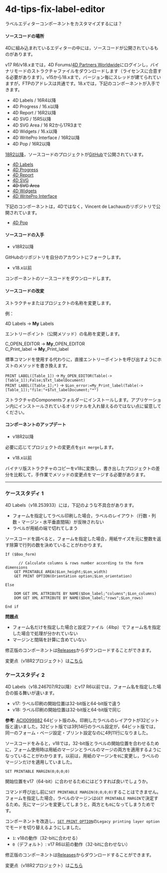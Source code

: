 # 4d-tips-fix-label-editor
ラベルエディターコンポーネントをカスタマイズするには？

#### ソースコードの場所

4Dに組み込まれているエディターの中には，ソースコードが公開されているものがあります。

v17 R6/v18.xまでは，4D Forums/[4D Partners Worldwide](https://forums.4d.com/List_Message/JP:0/0/2/1/1/1/17350595/0/0/1/-1/0/0/0/0/0/0)にログインし，バイナリモードのストラクチャファイルをダウンロードします（ライセンスに合意する必要があります）。v15から18.xまで，バージョン毎にスレッドが建てられていますが，FTPのアドレスは共通です。18.xでは，下記のコンポーネントが入手できます。

* 4D Labels / 16R4以降
* 4D Progress / 16.x以降
* 4D Report / 16R2以降
* 4D SVG / 15R5以降
* 4D SVG Area / 16 R2から17R3まで
* 4D Widgets / 16.x以降
* 4D WritePro Interface / 16R2以降
* 4D Pop / 16R2以降

[18R2以降](https://blog.4d.com/news-flash-4d-components-available-on-github/)，ソースコードのプロジェクトが[GitHub](https://github.com/4d/)で公開されています。

* [4D Labels](https://github.com/4d/4D-Labels)
* [4D Progress](https://github.com/4d/4D-Progress)
* [4D Report](https://github.com/4d/4D-Report)
* [4D SVG](https://github.com/4d/4D-SVG)
* ~~4D SVG Area~~
* [4D Widgets](https://github.com/4d/4D-Widgets)
* [4D WritePro Interface](https://github.com/4d/4D-WritePro-Interface)

下記のコンポーネントは，4Dではなく，Vincent de Lachauxのリポジトリで公開されています。

* [4D Pop](https://github.com/vdelachaux/4DPop)

#### ソースコードの入手

* v18R2以降

GitHubのリポジトリを自分のアカウントにフォークします。

* v18.x以前

コンポーネントのソースコードをダウンロードします。

#### ソースコードの改変

ストラクチャまたはプロジェクトの名称を変更します。

例：

4D Labels → **My** Labels

エントリーポイント（公開メソッド）の名称を変更します。

C_OPEN_EDITOR  → **My**_OPEN_EDITOR  
C_Print_label  → **My**_Print_label  

標準コマンドを使用する代わりに，直接エントリーポイントを呼び出すようにホストのメソッドを書き換えます。

``PRINT LABEL([Table_1])`` → ``My_OPEN_EDITOR(Table(->[Table_1]);False;$Txt_labelDocument)``  
``PRINT LABEL([Table_1];*)`` → ``$Lon_error:=My_Print_label(Table(->[Table_1]);"file:"+$Txt_labelDocument;"*")``  

ストラクチャのComponentsフォルダーにインストールします。アプリケーション内にインストールされているオリジナルを入れ替えるのではない点に留意してください。

#### コンポーネントのアップデート

* v18R2以降

必要に応じてプロジェクトの変更点を``git merge``します。

* v18.x以前

バイナリ版ストラクチャのコピーをv18に変換し，書き出したプロジェクトの差分を比較して，手作業でメソッドの変更点をマージする必要があります。

---

### ケーススタディ 1

4D Labels（v18.253933）には，下記のような不具合があります。

* フォームを指定してラベル印刷した場合，ラベルのレイアウト（行数・列数・マージン・水平垂直間隔）が反映されない
* ラベルが用紙の端で切れてしまう

ソースコードを調べると，フォームを指定した場合，用紙サイズを元に整数を返す除算で行列の数を決めていることがわかります。

```4d
If ($Boo_form)
	
	  // Calculate columns & rows number according to the form dimensions
	GET PRINTABLE AREA($Lon_height;$Lon_width)
	GET PRINT OPTION(Orientation option;$Lon_orientation)

Else

	DOM GET XML ATTRIBUTE BY NAME($Dom_label;"columns";$Lon_columns)
	DOM GET XML ATTRIBUTE BY NAME($Dom_label;"rows";$Lon_rows)

End if 
```

**問題点**

* フォーム名だけを指定した場合と設定ファイル（4lbp）でフォーム名を指定した場合で処理が分かれていない
* マージンと間隔を計算に含めていない

修正版のコンポーネントは[Releases](https://github.com/4D-JP/4d-tips-fix-label-editor/releases/tag/0.1.2)からダウンロードすることができます。

変更点（v18R2プロジェクト）は[こちら](https://github.com/4D-JP/4D-Labels/commit/3fad8796d380110c0e79552878eed04857c08e7b)

### ケーススタディ 2

4D Labels（v18.246707/R2以降）とv17 R6以前では，フォーム名を指定した場合の振る舞いが違います。

* v17: ラベル印刷の開始位置は32-bit版と64-bit版で違う
* v18: ラベル印刷の開始位置は32-bit版と64-bit版で同じ

**参考**:
[ACI0099882](https://github.com/4D-JP/4D-jp.github.io/blob/master/_posts/2020-01-16-release-note-version-18.md) 64ビット版のみ。印刷したラベルのレイアウトが32ビット版と違いました。32ビット版では3列14行のラベル設定が，64ビット版では，同一のフォーム・ページ設定・プリント設定なのに4列11行になりました。

ソースコードをみると，v18では，32-bit版とラベルの開始位置を合わせるために，フォーム使用時は用紙のマージンとラベルのマージの両方を適用するようになっていることがわかります。以前は，用紙のマージンを``0``に変更し，ラベルのマージンだけを適用していました。

```4d
SET PRINTABLE MARGIN(0;0;0;0)
```

開始位置をv17（64-bit）に合わせるためにはどうすれば良いでしょうか。

コマンド呼び出し前に``SET PRINTABLE MARGIN(0;0;0;0)``することはできません。フォームを指定した場合，ラベルのマージンは``GET PRINTABLE MARGIN``で決定するため。先にマージンを変更してしまうと，両方とも``0``になってしまうためです。

コンポーネントを改造し，[``SET PRINT OPTION``](https://doc.4d.com/4Dv18/4D/18/GET-PRINT-OPTION.301-4505802.ja.html)の``Legacy printing layer option``でモードを切り替えるようにしました。

* ``1``: v18の動作（32-bitに合わせる）
* ``0``（デフォルト）: v17 R6以前の動作（32-bitに合わせない）

修正版のコンポーネントは[Releases](https://github.com/4D-JP/4d-tips-fix-label-editor/releases/tag/0.1.3)からダウンロードすることができます。

変更点（v18R2プロジェクト）は[こちら]()


